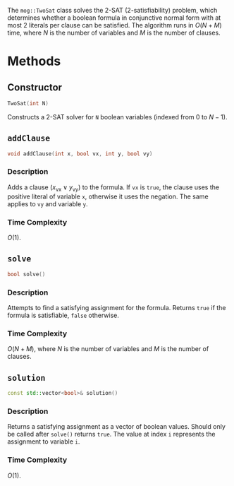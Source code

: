 The `mog::TwoSat` class solves the 2-SAT (2-satisfiability) problem, which determines whether a boolean formula in conjunctive normal form with at most 2 literals per clause can be satisfied. The algorithm runs in $O(N + M)$ time, where $N$ is the number of variables and $M$ is the number of clauses.

# Methods

## Constructor
```cpp
TwoSat(int N)
```
Constructs a 2-SAT solver for `N` boolean variables (indexed from $0$ to $N-1$).

## `addClause`
```cpp
void addClause(int x, bool vx, int y, bool vy)
```
### Description

Adds a clause $(x_{\text{vx}} \lor y_{\text{vy}})$ to the formula. If `vx` is `true`, the clause uses the positive literal of variable `x`, otherwise it uses the negation. The same applies to `vy` and variable `y`.

### Time Complexity
$O(1)$.

## `solve`
```cpp
bool solve()
```
### Description

Attempts to find a satisfying assignment for the formula. Returns `true` if the formula is satisfiable, `false` otherwise.

### Time Complexity
$O(N + M)$, where $N$ is the number of variables and $M$ is the number of clauses.

## `solution`
```cpp
const std::vector<bool>& solution()
```
### Description

Returns a satisfying assignment as a vector of boolean values. Should only be called after `solve()` returns `true`. The value at index `i` represents the assignment to variable `i`.

### Time Complexity
$O(1)$.
